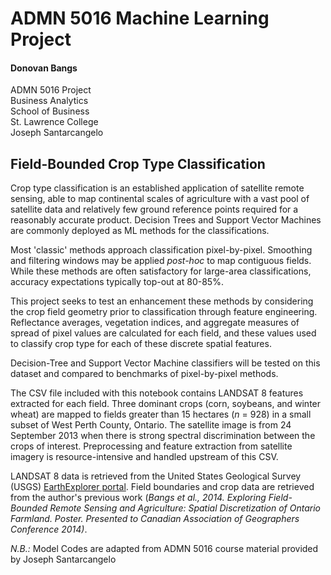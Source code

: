 # ADMN 5016 Machine Learning Project
#### Donovan Bangs
ADMN 5016 Project  
Business Analytics  
School of Business  
St. Lawrence College  
Joseph Santarcangelo

## Field-Bounded Crop Type Classification
Crop type classification is an established application of satellite remote sensing, able to map continental scales of agriculture with a vast pool of satellite data and relatively few ground reference points required for a reasonably accurate product. Decision Trees and Support Vector Machines are commonly deployed as ML methods for the classifications.

Most 'classic' methods approach classification pixel-by-pixel. Smoothing and filtering windows may be applied *post-hoc* to map contiguous fields. While these methods are often satisfactory for large-area classifications, accuracy expectations typically top-out at 80-85%.

This project seeks to test an enhancement these methods by considering the crop field geometry prior to classification through feature engineering. Reflectance averages, vegetation indices, and aggregate measures of spread of pixel values are calculated for each field, and these values used to classify crop type for each of these discrete spatial features.

Decision-Tree and Support Vector Machine classifiers will be tested on this dataset and compared to benchmarks of pixel-by-pixel methods.

The CSV file included with this notebook contains LANDSAT 8 features extracted for each field. Three dominant crops (corn, soybeans, and winter wheat) are mapped to fields greater than 15 hectares (*n* = 928) in a small subset of West Perth County, Ontario. The satellite image is from 24 September 2013 when there is strong spectral discrimination between the crops of interest. Preprocessing and feature extraction from satellite imagery is resource-intensive and handled upstream of this CSV.

LANDSAT 8 data is retrieved from the United States Geological Survey (USGS) [EarthExplorer portal](https://earthexplorer.usgs.gov/). Field boundaries and crop data are retrieved from the author's previous work (*Bangs et al., 2014. Exploring Field-Bounded Remote Sensing and Agriculture: Spatial Discretization of Ontario Farmland. Poster. Presented to Canadian Association of Geographers Conference 2014)*. 

*N.B.:* Model Codes are adapted from ADMN 5016 course material provided by Joseph Santarcangelo
